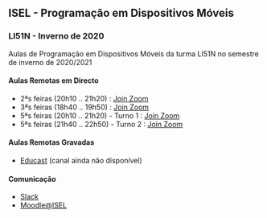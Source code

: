 ## ISEL - Programação em Dispositivos Móveis
### LI51N - Inverno de 2020
Aulas de Programação em Dispositivos Móveis da turma LI51N no semestre de inverno de 2020/2021

#### Aulas Remotas em Directo
* 2ªs feiras (20h10 .. 21h20) : [Join Zoom](https://videoconf-colibri.zoom.us/j/88908211625)
* 3ªs feiras (18h40 .. 19h50) : [Join Zoom](https://videoconf-colibri.zoom.us/j/88908211625)
* 5ªs feiras (20h10 .. 21h20) - Turno 1 : [Join Zoom](https://videoconf-colibri.zoom.us/j/88908211625)
* 5ªs feiras (21h40 .. 22h50) - Turno 2 : [Join Zoom](https://videoconf-colibri.zoom.us/j/88908211625)

#### Aulas Remotas Gravadas
* [Educast](https://educast.fccn.pt/) (canal ainda não disponível)

#### Comunicação
* [Slack](https://isel-leic-pdm.slack.com)
* [Moodle@ISEL](https://2021moodle.isel.pt/course/view.php?id=5633)
